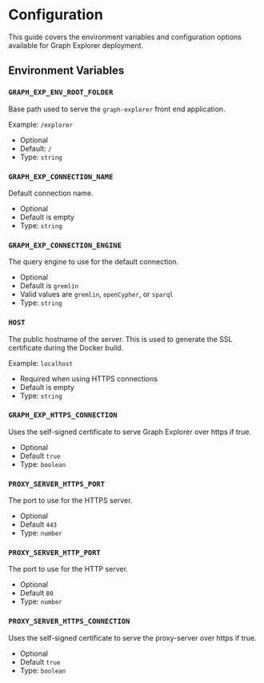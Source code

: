 # Configuration

This guide covers the environment variables and configuration options available
for Graph Explorer deployment.

## Environment Variables

### `GRAPH_EXP_ENV_ROOT_FOLDER`

Base path used to serve the `graph-explorer` front end application.

Example: `/explorer`

- Optional
- Default: `/`
- Type: `string`

### `GRAPH_EXP_CONNECTION_NAME`

Default connection name.

- Optional
- Default is empty
- Type: `string`

### `GRAPH_EXP_CONNECTION_ENGINE`

The query engine to use for the default connection.

- Optional
- Default is `gremlin`
- Valid values are `gremlin`, `openCypher`, or `sparql`
- Type: `string`

### `HOST`

The public hostname of the server. This is used to generate the SSL certificate
during the Docker build.

Example: `localhost`

- Required when using HTTPS connections
- Default is empty
- Type: `string`

### `GRAPH_EXP_HTTPS_CONNECTION`

Uses the self-signed certificate to serve Graph Explorer over https if true.

- Optional
- Default `true`
- Type: `boolean`

### `PROXY_SERVER_HTTPS_PORT`

The port to use for the HTTPS server.

- Optional
- Default `443`
- Type: `number`

### `PROXY_SERVER_HTTP_PORT`

The port to use for the HTTP server.

- Optional
- Default `80`
- Type: `number`

### `PROXY_SERVER_HTTPS_CONNECTION`

Uses the self-signed certificate to serve the proxy-server over https if true.

- Optional
- Default `true`
- Type: `boolean`
